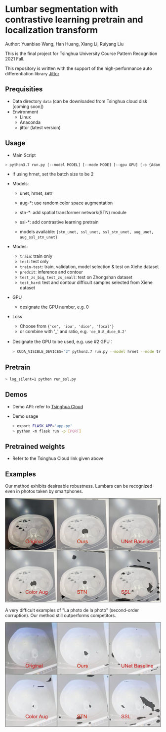 # Lumbar segmentation with contrastive learning pretrain and localization transform

Author: Yuanbiao Wang, Han Huang, Xiang Li, Ruiyang Liu

This is the final project for Tsinghua University Course Pattern Recognition 2021 Fall.

This repository is written with the support of the high-performance auto differentiation library [Jittor](https://github.com/Jittor/jittor)

## Prequisities
- Data directory `data` (can be downloaded from Tsinghua cloud disk [coming soon])
- Environment
  - Linux
  - Anaconda
  - jittor (latest version)


## Usage
- Main Script
```bash
> python3.7 run.py [--model MODEL] [--mode MODE] [--gpu GPU] [-o {Adam, SGD}] [-e EPOCHS] [-b BATCH_SIZE] [-l LR] [--loss LOSS]
```

- If using hrnet, set the batch size to be 2

- Models:

  - unet, hrnet, setr

  - aug-*:  use random color space augmentation

  - stn-*:  add spatial transformer network(STN) module

  - ssl-*:  add contrastive learning pretrain

  - models available: `{stn_unet, ssl_unet, ssl_stn_unet, aug_unet, aug_ssl_stn_unet}`

- Modes:
  - `train`: train only
  - `test`: test only
  - `train-test`: train, validation, model selection & test on Xiehe dataset
  - `predcit`: inference and contour
  - `test_zs_big`, `test_zs_small`: test on Zhongshan dataset
  - `test_hard`: test and contour difficult samples selected from Xiehe dataset

- GPU
  - designate the GPU number, e.g. 0

- Loss
  - Choose from `{'ce', 'iou', 'dice', 'focal'}`
  - or combine with '_' and ratio, e.g. `'ce_0.8_dice_0.2'`

- Designate the GPU to be used, e.g. use #2 GPU：
  
  ```bash
  > CUDA_VISIBLE_DEVICES="2" python3.7 run.py --model hrnet --mode train-test -b 2 -e 8
  ```

## Pretrain
```bash
> log_silent=1 python run_ssl.py
```

## Demos
- Demo API: refer to [Tsinghua Cloud](https://cloud.tsinghua.edu.cn/f/d6bbfa925b87400eb707/)
- Demo usage

  ```bash
  > export FLASK_APP='app.py'
  > python -m flask run -p [PORT]
  ```

## Pretrained weights
- Refer to the Tsinghua Cloud link given above


## Examples
Our method exhibits desireable robustness. Lumbars can be recognized even in photos taken by smartphones.

![](images/demo2_tweak.jpg)

A very difficult examples of "La photo de la photo" (second-order corruption). Our method still outperforms competitors.

![](images/hell2_tweak.jpg)